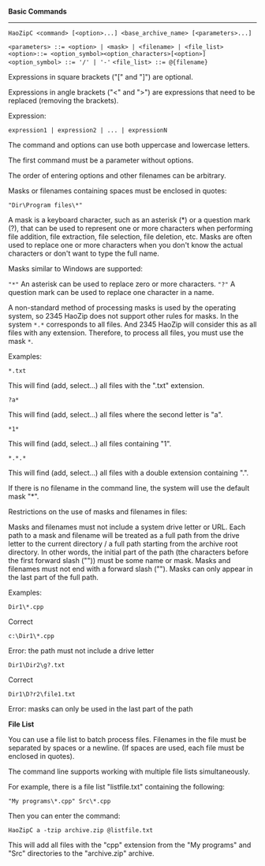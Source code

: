 ﻿**Basic Commands**

--------------------------------------------------------------------------------

`HaoZipC <command> [<option>...] <base_archive_name> [<parameters>...]`

`<parameters> ::= <option> | <mask> | <filename> | <file_list>`
`<option>::= <option_symbol><option_characters>[<option>]`
`<option_symbol> ::= '/' | '-'`
`<file_list> ::= @{filename}`

Expressions in square brackets ("[" and "]") are optional.

Expressions in angle brackets ("<" and ">") are expressions that need to be replaced (removing the brackets).

Expression:

`expression1 | expression2 | ... | expressionN`

The command and options can use both uppercase and lowercase letters.

The first command must be a parameter without options.

The order of entering options and other filenames can be arbitrary.

Masks or filenames containing spaces must be enclosed in quotes:

`"Dir\Program files\*"`

A mask is a keyboard character, such as an asterisk (*) or a question mark (?), that can be used to represent one or more characters when performing file addition, file extraction, file selection, file deletion, etc. Masks are often used to replace one or more characters when you don't know the actual characters or don't want to type the full name.

Masks similar to Windows are supported:

`"*"` An asterisk can be used to replace zero or more characters.
`"?"` A question mark can be used to replace one character in a name.

A non-standard method of processing masks is used by the operating system, so 2345 HaoZip does not support other rules for masks. In the system `*.*` corresponds to all files. And 2345 HaoZip will consider this as all files with any extension. Therefore, to process all files, you must use the mask `*`.

Examples:

```
*.txt
```

This will find (add, select...) all files with the ".txt" extension.

```
?a*
```

This will find (add, select...) all files where the second letter is "a".

```
*1*
```

This will find (add, select...) all files containing "1".

```
*.*.*
```

This will find (add, select...) all files with a double extension containing ".".

If there is no filename in the command line, the system will use the default mask "*".

Restrictions on the use of masks and filenames in files:

Masks and filenames must not include a system drive letter or URL. Each path to a mask and filename will be treated as a full path from the drive letter to the current directory / a full path starting from the archive root directory. In other words, the initial part of the path (the characters before the first forward slash ("\")) must be some name or mask.
Masks and filenames must not end with a forward slash ("\").
Masks can only appear in the last part of the full path.

Examples:

```
Dir1\*.cpp
```
Correct

```
c:\Dir1\*.cpp
```
Error: the path must not include a drive letter

```
Dir1\Dir2\g?.txt
```
Correct

```
Dir1\D?r2\file1.txt
```
Error: masks can only be used in the last part of the path

**File List**

You can use a file list to batch process files. Filenames in the file must be separated by spaces or a newline. (If spaces are used, each file must be enclosed in quotes).

The command line supports working with multiple file lists simultaneously.

For example, there is a file list "listfile.txt" containing the following:

`"My programs\*.cpp" Src\*.cpp`

Then you can enter the command:

`HaoZipC a -tzip archive.zip @listfile.txt`

This will add all files with the "cpp" extension from the "My programs" and "Src" directories to the "archive.zip" archive.
